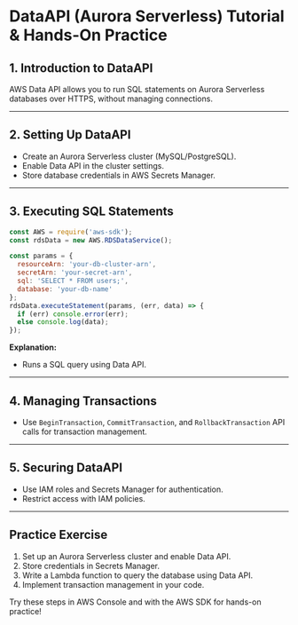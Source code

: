 # DataAPI (Aurora Serverless) Tutorial & Hands-On Practice

## 1. Introduction to DataAPI
AWS Data API allows you to run SQL statements on Aurora Serverless databases over HTTPS, without managing connections.

---

## 2. Setting Up DataAPI
- Create an Aurora Serverless cluster (MySQL/PostgreSQL).
- Enable Data API in the cluster settings.
- Store database credentials in AWS Secrets Manager.

---

## 3. Executing SQL Statements
```javascript
const AWS = require('aws-sdk');
const rdsData = new AWS.RDSDataService();

const params = {
  resourceArn: 'your-db-cluster-arn',
  secretArn: 'your-secret-arn',
  sql: 'SELECT * FROM users;',
  database: 'your-db-name'
};
rdsData.executeStatement(params, (err, data) => {
  if (err) console.error(err);
  else console.log(data);
});
```
**Explanation:**
- Runs a SQL query using Data API.

---

## 4. Managing Transactions
- Use `BeginTransaction`, `CommitTransaction`, and `RollbackTransaction` API calls for transaction management.

---

## 5. Securing DataAPI
- Use IAM roles and Secrets Manager for authentication.
- Restrict access with IAM policies.

---

## Practice Exercise
1. Set up an Aurora Serverless cluster and enable Data API.
2. Store credentials in Secrets Manager.
3. Write a Lambda function to query the database using Data API.
4. Implement transaction management in your code.

Try these steps in AWS Console and with the AWS SDK for hands-on practice!

